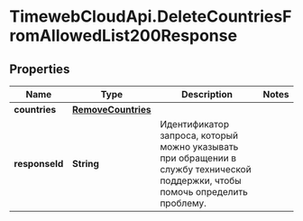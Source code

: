 # TimewebCloudApi.DeleteCountriesFromAllowedList200Response

## Properties

Name | Type | Description | Notes
------------ | ------------- | ------------- | -------------
**countries** | [**RemoveCountries**](RemoveCountries.md) |  | 
**responseId** | **String** | Идентификатор запроса, который можно указывать при обращении в службу технической поддержки, чтобы помочь определить проблему. | 


